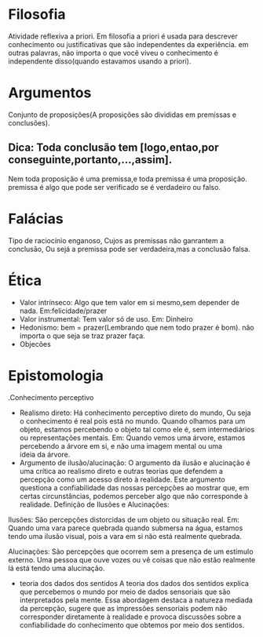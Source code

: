 # Filosofia
Atividade reflexiva a priori.
Em filosofia a priori é usada para descrever conhecimento ou justificativas que são independentes da experiência. em outras palavras, não importa o que você viveu o conhecimento é independente disso(quando estavamos usando a priori).
# Argumentos   
Conjunto de proposições(A proposições são divididas em premissas e conclusões).
## Dica: Toda conclusão tem [logo,entao,por conseguinte,portanto,...,assim]. 
Nem toda proposição é uma premissa,e toda premissa é uma proposição.
premissa é algo que pode ser verificado se é verdadeiro ou falso.
# Falácias
Tipo de raciocínio enganoso, Cujos as premissas não ganrantem a conclusão, Ou sejá a premissa pode ser verdadeira,mas a conclusão falsa.
 # Ética 
- Valor intrínseco: Algo que tem valor em si mesmo,sem depender de nada.
Em:felicidade/prazer
- Valor instrumental: Tem valor só de uso.
Em: Dinheiro
- Hedonismo: bem = prazer(Lembrando que nem todo prazer é bom).
não importa o que seja se traz prazer faça.
- Objecões


# Epistomologia
.Conhecimento perceptivo<br>
- Realismo direto: Há conhecimento perceptivo direto do mundo, Ou seja o conhecimento é real pois está no mundo.
Quando olhamos para um objeto, estamos percebendo o objeto tal como ele é, sem intermediários ou representações mentais.
Em: Quando vemos uma árvore, estamos percebendo a árvore em si, e não uma imagem mental ou uma ideia da árvore.<br>
- Argumento de ilusão/alucinação: O argumento da ilusão e alucinação é uma crítica ao realismo direto e outras teorias que defendem a percepção como um acesso direto à realidade. Este argumento questiona a confiabilidade das nossas percepções ao mostrar que, em certas circunstâncias, podemos perceber algo que não corresponde à realidade.
 Definição de Ilusões e Alucinações:

Ilusões: São percepções distorcidas de um objeto ou situação real.
Em: Quando uma vara parece quebrada quando submersa na água, estamos tendo uma ilusão visual, pois a vara em si não está realmente quebrada.<br>

Alucinações: São percepções que ocorrem sem a presença de um estímulo externo. Uma pessoa que ouve vozes ou vê coisas que não estão realmente lá está tendo uma alucinação.
- teoria dos dados dos sentidos
  A teoria dos dados dos sentidos explica que percebemos o mundo por meio de dados sensoriais que são interpretados pela mente. Essa abordagem destaca a natureza mediada da percepção, sugere que as impressões sensoriais podem não corresponder diretamente à realidade e provoca discussões sobre a confiabilidade do conhecimento que obtemos por meio dos sentidos.
